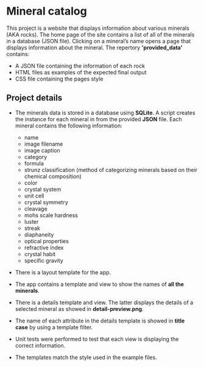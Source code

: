 # Mineral catalog
This project is a website that displays information about various minerals (AKA rocks). The home page of the site contains a list of all of the minerals in a database (JSON file). Clicking on a mineral’s name opens a page that displays information about the mineral.
The repertory **'provided_data'** contains:

* A JSON file containing the information of each rock
* HTML files as examples of the expected final output
* CSS file containing the pages style
## Project details

* The minerals data is stored in a database using **SQLite**. A script creates the instance for each mineral in from the provided **JSON** file. Each mineral contains the following information:

	* name
	* image filename
	* image caption
	* category
	* formula
	* strunz classification (method of categorizing minerals based on their chemical composition)
	* color
	* crystal system
	* unit cell
	* crystal symmetry
	* cleavage
	* mohs scale hardness
	* luster
	* streak
	* diaphaneity
	* optical properties
	* refractive index
	* crystal habit
	* specific gravity
	
* There is a layout template for the app.
* The app contains a template and view to show the names of **all the minerals**.

* There is a details template and view. The latter displays the details of a selected mineral as showed in **detail-preview.png**.

* The name of each attribute in the details template is showed in **title case** by using a template filter.

* Unit tests were performed to test that each view is displaying the correct information.

* The templates match the style used in the example files.
